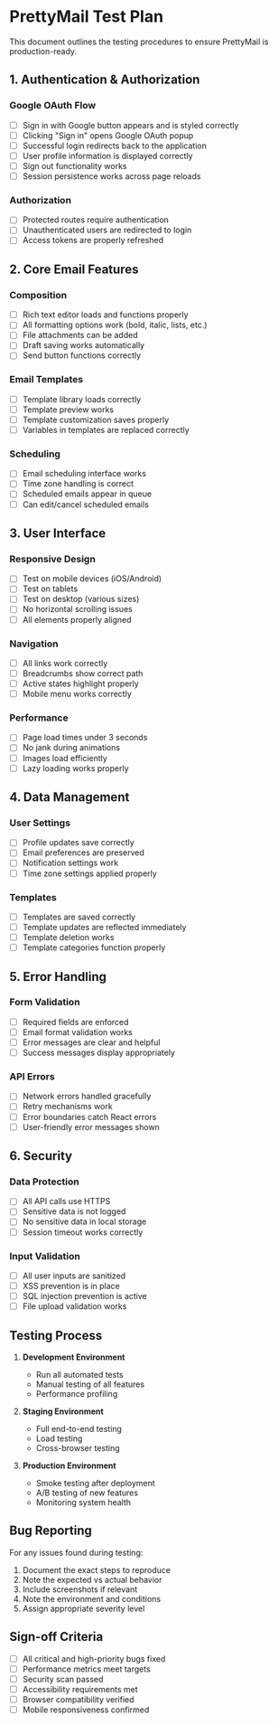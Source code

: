# PrettyMail Test Plan

This document outlines the testing procedures to ensure PrettyMail is production-ready.

## 1. Authentication & Authorization

### Google OAuth Flow
- [ ] Sign in with Google button appears and is styled correctly
- [ ] Clicking "Sign in" opens Google OAuth popup
- [ ] Successful login redirects back to the application
- [ ] User profile information is displayed correctly
- [ ] Sign out functionality works
- [ ] Session persistence works across page reloads

### Authorization
- [ ] Protected routes require authentication
- [ ] Unauthenticated users are redirected to login
- [ ] Access tokens are properly refreshed

## 2. Core Email Features

### Composition
- [ ] Rich text editor loads and functions properly
- [ ] All formatting options work (bold, italic, lists, etc.)
- [ ] File attachments can be added
- [ ] Draft saving works automatically
- [ ] Send button functions correctly

### Email Templates
- [ ] Template library loads correctly
- [ ] Template preview works
- [ ] Template customization saves properly
- [ ] Variables in templates are replaced correctly

### Scheduling
- [ ] Email scheduling interface works
- [ ] Time zone handling is correct
- [ ] Scheduled emails appear in queue
- [ ] Can edit/cancel scheduled emails

## 3. User Interface

### Responsive Design
- [ ] Test on mobile devices (iOS/Android)
- [ ] Test on tablets
- [ ] Test on desktop (various sizes)
- [ ] No horizontal scrolling issues
- [ ] All elements properly aligned

### Navigation
- [ ] All links work correctly
- [ ] Breadcrumbs show correct path
- [ ] Active states highlight properly
- [ ] Mobile menu works correctly

### Performance
- [ ] Page load times under 3 seconds
- [ ] No jank during animations
- [ ] Images load efficiently
- [ ] Lazy loading works properly

## 4. Data Management

### User Settings
- [ ] Profile updates save correctly
- [ ] Email preferences are preserved
- [ ] Notification settings work
- [ ] Time zone settings applied properly

### Templates
- [ ] Templates are saved correctly
- [ ] Template updates are reflected immediately
- [ ] Template deletion works
- [ ] Template categories function properly

## 5. Error Handling

### Form Validation
- [ ] Required fields are enforced
- [ ] Email format validation works
- [ ] Error messages are clear and helpful
- [ ] Success messages display appropriately

### API Errors
- [ ] Network errors handled gracefully
- [ ] Retry mechanisms work
- [ ] Error boundaries catch React errors
- [ ] User-friendly error messages shown

## 6. Security

### Data Protection
- [ ] All API calls use HTTPS
- [ ] Sensitive data is not logged
- [ ] No sensitive data in local storage
- [ ] Session timeout works correctly

### Input Validation
- [ ] All user inputs are sanitized
- [ ] XSS prevention is in place
- [ ] SQL injection prevention is active
- [ ] File upload validation works

## Testing Process

1. **Development Environment**
   - Run all automated tests
   - Manual testing of all features
   - Performance profiling

2. **Staging Environment**
   - Full end-to-end testing
   - Load testing
   - Cross-browser testing

3. **Production Environment**
   - Smoke testing after deployment
   - A/B testing of new features
   - Monitoring system health

## Bug Reporting

For any issues found during testing:
1. Document the exact steps to reproduce
2. Note the expected vs actual behavior
3. Include screenshots if relevant
4. Note the environment and conditions
5. Assign appropriate severity level

## Sign-off Criteria

- [ ] All critical and high-priority bugs fixed
- [ ] Performance metrics meet targets
- [ ] Security scan passed
- [ ] Accessibility requirements met
- [ ] Browser compatibility verified
- [ ] Mobile responsiveness confirmed
